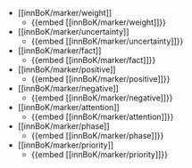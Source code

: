 
- [[innBoK/marker/weight]]
  - {{embed [[innBoK/marker/weight]]}}
- [[innBoK/marker/uncertainty]]
  - {{embed [[innBoK/marker/uncertainty]]}}
- [[innBoK/marker/fact]]
  - {{embed [[innBoK/marker/fact]]}}
- [[innBoK/marker/positive]]
  - {{embed [[innBoK/marker/positive]]}}
- [[innBoK/marker/negative]]
  - {{embed [[innBoK/marker/negative]]}}
- [[innBoK/marker/attention]]
  - {{embed [[innBoK/marker/attention]]}}
- [[innBoK/marker/phase]]
  - {{embed [[innBoK/marker/phase]]}}
- [[innBoK/marker/priority]]
  - {{embed [[innBoK/marker/priority]]}}



